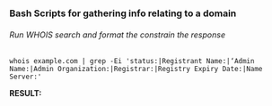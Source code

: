 ### Bash Scripts for gathering info relating to a domain

###### Run WHOIS search and format the constrain the response
```
whois example.com | grep -Ei 'status:|Registrant Name:|‘Admin Name:|Admin Organization:|Registrar:|Registry Expiry Date:|Name Server:'
```
__RESULT:__ 
```

```
